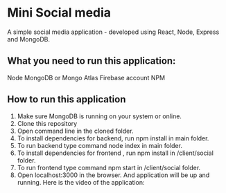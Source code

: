 # Mini Social media 
A simple social media application  - developed using React, Node, Express and MongoDB.

## What you need to run this application:

Node
MongoDB or Mongo Atlas
Firebase account
NPM

## How to run this application

1. Make sure MongoDB is running on your system or online.
2. Clone this repository
3. Open command line in the cloned folder.
4. To install dependencies for backend, run npm install in main folder.
5. To run backend type command node index in main folder.
6. To install dependencies for frontend , run npm install in /client/social folder.
7. To run frontend type command npm start in /client/social folder.
8. Open localhost:3000 in the browser. And application will be up and running. Here is the video of the application: